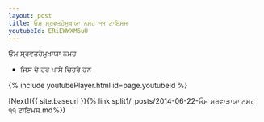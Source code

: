```yaml
---
layout: post
title: ਓਮ ਸ੍ਰਵਤਹੋਮੁਖਾਯਾ ਨਮਹ ੧੧ ਟਾਇਮਸ
youtubeId: ERiEWWXM6uU
---
```

 
 
 ਓਮ ਸ੍ਰਵਤਹੋਮੁਖਾਯਾ ਨਮਹ  
 
 -  ਜਿਸ ਦੇ ਹਰ ਪਾਸੇ ਚਿਹਰੇ ਹਨ 
 
  
 
  
 
 
 
 
 
 


{% include youtubePlayer.html id=page.youtubeId %}
 
[Next]({{ site.baseurl }}{% link  split1/_posts/2014-06-22-ਓਮ ਸਰਵਾੜਾਯਾ ਨਮਹ ੧੧ ਟਾਇਮਸ.md%})
 
